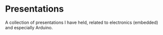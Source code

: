 # Presentations
A collection of presentations I have held, related to electronics (embedded) and especially Arduino.
